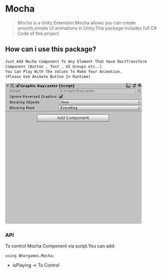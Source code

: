 # Mocha
>  Mocha is a Unity Extension.Mocha allows you can create smooth,simple UI animations in Unity.This package includes full C# Code of this project.

## How can i use this package?

``` 
Just Add Mocha Component To Any Element That Have RectTransform Component (Button , Text , UI Groups etc..) 
You Can Play With The Values To Make Your Animation.
(Please Use Animate Button In Runtime)
```  
![](mochaInt.gif)

### API
To control Mocha Component via script.You can add:
```
using Bhorgames.Mocha;
``` 


* isPlaying -> To Control

